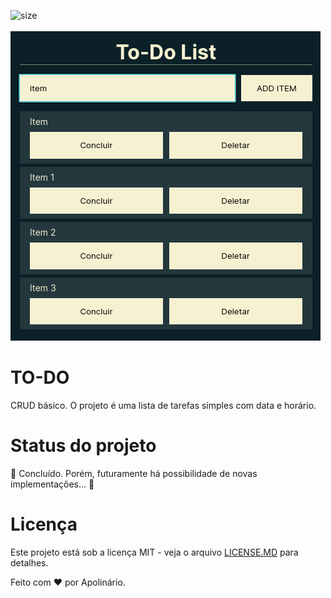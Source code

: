 ![size](https://img.shields.io/github/repo-size/whoamiApolo/Alura-JS-To-Do)
<br><br>
![logo](https://github.com/whoamiApolo/Alura-JS-To-Do/blob/main/assets/epic.png)
# TO-DO
<p>CRUD básico. O projeto é uma lista de tarefas simples com data e horário.

# Status do projeto
<p>
🚧 Concluído. Porém, futuramente há possibilidade de novas implementações... 🚧
</p>

# Licença
<p>Este projeto está sob a licença MIT - veja o arquivo <a href="https://github.com/whoamiApolo/Alura-JS-To-Do/blob/main/LICENSE.md" target="_blank">LICENSE.MD</a> para detalhes.
  </p>

<p>Feito com &hearts; por Apolinário.</p>
